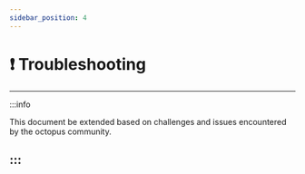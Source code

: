 ```yaml
---
sidebar_position: 4
---
```


# ❗ Troubleshooting

---

:::info

This document be extended based on challenges and issues encountered by the octopus community.  

:::
---
